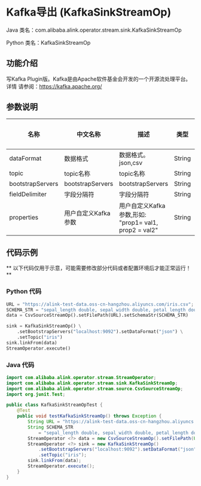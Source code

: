 # Kafka导出 (KafkaSinkStreamOp)
Java 类名：com.alibaba.alink.operator.stream.sink.KafkaSinkStreamOp

Python 类名：KafkaSinkStreamOp


## 功能介绍
写Kafka Plugin版。Kafka是由Apache软件基金会开发的一个开源流处理平台。详情
            请参阅：https://kafka.apache.org/

## 参数说明

| 名称 | 中文名称 | 描述 | 类型 | 是否必须？ | 默认值 |
| --- | --- | --- | --- | --- | --- |
| dataFormat | 数据格式 | 数据格式。json,csv | String | ✓ |  |
| topic | topic名称 | topic名称 | String | ✓ |  |
| bootstrapServers | bootstrapServers | bootstrapServers | String | ✓ |  |
| fieldDelimiter | 字段分隔符 | 字段分隔符 | String |  | "," |
| properties | 用户自定义Kafka参数 | 用户自定义Kafka参数,形如: "prop1= val1, prop2 = val2" | String |  | null |



## 代码示例

** 以下代码仅用于示意，可能需要修改部分代码或者配置环境后才能正常运行！**

### Python 代码
```python
URL = "https://alink-test-data.oss-cn-hangzhou.aliyuncs.com/iris.csv";
SCHEMA_STR = "sepal_length double, sepal_width double, petal_length double, petal_width double, category string";
data = CsvSourceStreamOp().setFilePath(URL).setSchemaStr(SCHEMA_STR)

sink = KafkaSinkStreamOp() \
    .setBootstrapServers("localhost:9092").setDataFormat("json") \
    .setTopic("iris")
sink.linkFrom(data)
StreamOperator.execute()
```
### Java 代码
```java
import com.alibaba.alink.operator.stream.StreamOperator;
import com.alibaba.alink.operator.stream.sink.KafkaSinkStreamOp;
import com.alibaba.alink.operator.stream.source.CsvSourceStreamOp;
import org.junit.Test;

public class KafkaSinkStreamOpTest {
	@Test
	public void testKafkaSinkStreamOp() throws Exception {
		String URL = "https://alink-test-data.oss-cn-hangzhou.aliyuncs.com/iris.csv";
		String SCHEMA_STR
			= "sepal_length double, sepal_width double, petal_length double, petal_width double, category string";
		StreamOperator <?> data = new CsvSourceStreamOp().setFilePath(URL).setSchemaStr(SCHEMA_STR);
		StreamOperator <?> sink = new KafkaSinkStreamOp()
			.setBootstrapServers("localhost:9092").setDataFormat("json")
			.setTopic("iris");
		sink.linkFrom(data);
		StreamOperator.execute();
	}
}
```
